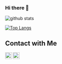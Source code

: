 ### Hi there 👋

![github stats](https://github-readme-stats.vercel.app/api?username=sulaimantok&show_icons=true)

[![Top Langs](https://github-readme-stats.vercel.app/api/top-langs/?username=sulaimantok&show_icons=true&theme=buefy&layout=compact&cache_seconds=1800)](https://github.com/sulaimantok)



## Contact with Me

[<img align="left" alt="SULAIMAN - | LinkedIn" width=22px src="https://cdn.jsdelivr.net/npm/simple-icons@v3/icons/linkedin.svg">][linkedin]
[<img align="left" alt="SULAIMAN | Blogger" width=22px src="https://cdn.jsdelivr.net/npm/simple-icons@v3/icons/blogger.svg">][blogger]

[linkedin]: https://www.linkedin.com/in/sulaiman-28/
[blogger]: https://sulaiman28.blogspot.com/
